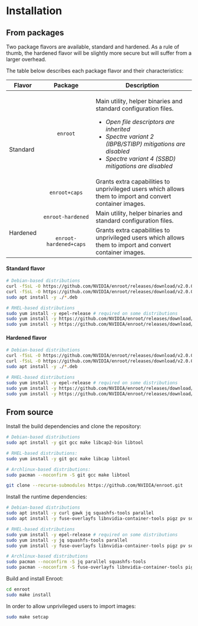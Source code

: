 # Installation

## From packages

Two package flavors are available, standard and hardened. As a rule of thumb, the hardened flavor will be slightly more secure but will suffer from a larger overhead.

The table below describes each package flavor and their characteristics:

<table>
    <thead>
        <tr>
            <th>Flavor</th>
            <th>Package</th>
            <th>Description</th>
        </tr>
    </thead>
    <tbody>
        <tr>
            <td rowspan=2>Standard</td>
            <td align="center"><code>enroot</code></td>
            <td>
                <p>Main utility, helper binaries and standard configuration files.</p>
                <ul>
                  <li><i>Open file descriptors are inherited</i></li>
                  <li><i>Spectre variant 2 (IBPB/STIBP) mitigations are disabled</i></li>
                  <li><i>Spectre variant 4 (SSBD) mitigations are disabled</i></li>
                </ul>
            </td>
        </tr>
        <tr>
            <td align="center"><code>enroot+caps</code></td>
            <td>Grants extra capabilities to unprivileged users which allows<br> them to import and convert container images.</td>
        </tr>
        <tr>
            <td rowspan=2>Hardened</td>
            <td align="center"><code>enroot-hardened</code></td>
            <td>Main utility, helper binaries and standard configuration files.</td>
        </tr>
        <tr>
            <td align="center"><code>enroot-hardened+caps</code></td>
            <td>Grants extra capabilities to unprivileged users which allows<br> them to import and convert container images.</td>
        </tr>
    </tbody>
</table>

#### Standard flavor

```sh
# Debian-based distributions
curl -fSsL -O https://github.com/NVIDIA/enroot/releases/download/v2.0.0/enroot_2.0.0-1_amd64.deb
curl -fSsL -O https://github.com/NVIDIA/enroot/releases/download/v2.0.0/enroot+caps_2.0.0-1_amd64.deb # optional
sudo apt install -y ./*.deb

# RHEL-based distributions
sudo yum install -y epel-release # required on some distributions
sudo yum install -y https://github.com/NVIDIA/enroot/releases/download/v2.0.0/enroot-2.0.0-1.el7.x86_64.rpm
sudo yum install -y https://github.com/NVIDIA/enroot/releases/download/v2.0.0/enroot+caps-2.0.0-1.el7.x86_64.rpm # optional
```

#### Hardened flavor

```sh
# Debian-based distributions
curl -fSsL -O https://github.com/NVIDIA/enroot/releases/download/v2.0.0/enroot-hardened_2.0.0-1_amd64.deb
curl -fSsL -O https://github.com/NVIDIA/enroot/releases/download/v2.0.0/enroot-hardened+caps_2.0.0-1_amd64.deb # optional
sudo apt install -y ./*.deb

# RHEL-based distributions
sudo yum install -y epel-release # required on some distributions
sudo yum install -y https://github.com/NVIDIA/enroot/releases/download/v2.0.0/enroot-hardened-2.0.0-1.el7.x86_64.rpm
sudo yum install -y https://github.com/NVIDIA/enroot/releases/download/v2.0.0/enroot-hardened+caps-2.0.0-1.el7.x86_64.rpm # optional
```

## From source

Install the build dependencies and clone the repository:
```sh
# Debian-based distributions
sudo apt install -y git gcc make libcap2-bin libtool

# RHEL-based distributions:
sudo yum install -y git gcc make libcap libtool

# Archlinux-based distributions:
sudo pacman --noconfirm -S git gcc make libtool

git clone --recurse-submodules https://github.com/NVIDIA/enroot.git
```

Install the runtime dependencies:
```sh
# Debian-based distributions
sudo apt install -y curl gawk jq squashfs-tools parallel
sudo apt install -y fuse-overlayfs libnvidia-container-tools pigz pv squashfuse # optional

# RHEL-based distributions
sudo yum install -y epel-release # required on some distributions
sudo yum install -y jq squashfs-tools parallel
sudo yum install -y fuse-overlayfs libnvidia-container-tools pigz pv squashfuse # optional

# Archlinux-based distributions
sudo pacman --noconfirm -S jq parallel squashfs-tools
sudo pacman --noconfirm -S fuse-overlayfs libnvidia-container-tools pigz pv squashfuse # optional
```

Build and install Enroot:
```sh
cd enroot
sudo make install
```

In order to allow unprivileged users to import images:
```sh
sudo make setcap
```
